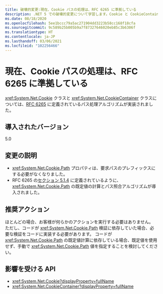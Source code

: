 ```yaml
---
title: 破壊的変更:現在、Cookie パスの処理は、RFC 6265 に準拠している
description: .NET 5 での破壊的変更について学習します。Cookie と CookieContainer クラスについて、RFC 6265 に定義されているパス処理アルゴリズムが実装されました。
ms.date: 08/18/2020
ms.openlocfilehash: 5ee1bccc79a5ac271904dd3223b58cc168f18cfa
ms.sourcegitcommit: 9c589b25b005b9a7f87327646020eb85c3b6306f
ms.translationtype: HT
ms.contentlocale: ja-JP
ms.lasthandoff: 03/06/2021
ms.locfileid: "102256466"
---
```

# <a name="cookie-path-handling-now-conforms-to-rfc-6265"></a>現在、Cookie パスの処理は、RFC 6265 に準拠している

<xref:System.Net.Cookie> クラスと <xref:System.Net.CookieContainer> クラスについては、[RFC 6265](https://tools.ietf.org/html/rfc6265) に定義されているパス処理アルゴリズムが実装されました。

## <a name="version-introduced"></a>導入されたバージョン

5.0

## <a name="change-description"></a>変更の説明

- <xref:System.Net.Cookie.Path> プロパティは、要求パスのプレフィックスにする必要がなくなりました。
- RFC 6265 の[セクション 5.1.4](https://tools.ietf.org/html/rfc6265#section-5.1.4) に定義されているように、<xref:System.Net.Cookie.Path> の既定値の計算とパス照合アルゴリズムが導入されました。

## <a name="recommended-action"></a>推奨アクション

ほとんどの場合、お客様が何らかのアクションを実行する必要はありません。 ただし、コードが <xref:System.Net.Cookie.Path> 検証に依存していた場合、必要な検証をコードに実装する必要があります。 コードが <xref:System.Net.Cookie.Path> の既定値計算に依存している場合、既定値を使用せず、手動で <xref:System.Net.Cookie.Path> 値を指定することを検討してください。

## <a name="affected-apis"></a>影響を受ける API

- <xref:System.Net.Cookie?displayProperty=fullName>
- <xref:System.Net.CookieContainer?displayProperty=fullName>

<!--

### Affected APIs

- `T:System.Net.Cookie`
- `T:System.Net.CookieContainer`

### Category

Networking

-->
